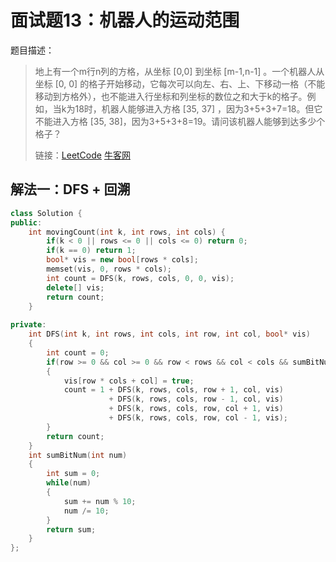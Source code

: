 # 面试题13：机器人的运动范围

题目描述：

> 地上有一个m行n列的方格，从坐标 [0,0] 到坐标 [m-1,n-1] 。一个机器人从坐标 [0, 0] 的格子开始移动，它每次可以向左、右、上、下移动一格（不能移动到方格外），也不能进入行坐标和列坐标的数位之和大于k的格子。例如，当k为18时，机器人能够进入方格 [35, 37] ，因为3+5+3+7=18。但它不能进入方格 [35, 38]，因为3+5+3+8=19。请问该机器人能够到达多少个格子？
>
> 链接：[LeetCode](https://leetcode-cn.com/problems/ji-qi-ren-de-yun-dong-fan-wei-lcof/)  [牛客网](https://www.nowcoder.com/practice/6e5207314b5241fb83f2329e89fdecc8?tpId=13&tqId=11219&rp=1&ru=%2Fta%2Fcoding-interviews&qru=%2Fta%2Fcoding-interviews%2Fquestion-ranking&tab=answerKey)

## 解法一：DFS + 回溯

```cpp
class Solution {
public:
    int movingCount(int k, int rows, int cols) {
        if(k < 0 || rows <= 0 || cols <= 0) return 0;
        if(k == 0) return 1;
        bool* vis = new bool[rows * cols];
        memset(vis, 0, rows * cols);
        int count = DFS(k, rows, cols, 0, 0, vis);
        delete[] vis;
        return count;
    }
    
private:
    int DFS(int k, int rows, int cols, int row, int col, bool* vis)
    {
        int count = 0;
        if(row >= 0 && col >= 0 && row < rows && col < cols && sumBitNum(row) + sumBitNum(col) <= k && !vis[row * cols + col])
        {
            vis[row * cols + col] = true;
            count = 1 + DFS(k, rows, cols, row + 1, col, vis)
                      + DFS(k, rows, cols, row - 1, col, vis)
                      + DFS(k, rows, cols, row, col + 1, vis)
                      + DFS(k, rows, cols, row, col - 1, vis);
        }
        return count;
    }
    int sumBitNum(int num)
    {
        int sum = 0;
        while(num)
        {
            sum += num % 10;
            num /= 10;
        }
        return sum;
    }
};
```


